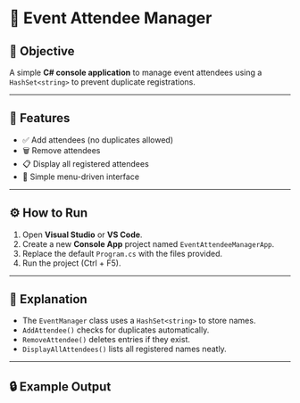 # 🎉 Event Attendee Manager

## 🧩 Objective
A simple **C# console application** to manage event attendees using a `HashSet<string>` to prevent duplicate registrations.

---

## 🚀 Features
- ✅ Add attendees (no duplicates allowed)
- 🗑️ Remove attendees
- 📋 Display all registered attendees
- 🔁 Simple menu-driven interface

---

## ⚙️ How to Run
1. Open **Visual Studio** or **VS Code**.
2. Create a new **Console App** project named `EventAttendeeManagerApp`.
3. Replace the default `Program.cs` with the files provided.
4. Run the project (Ctrl + F5).

---

## 🧠 Explanation
- The `EventManager` class uses a `HashSet<string>` to store names.
- `AddAttendee()` checks for duplicates automatically.
- `RemoveAttendee()` deletes entries if they exist.
- `DisplayAllAttendees()` lists all registered names neatly.

---

## 🔒 Example Output
